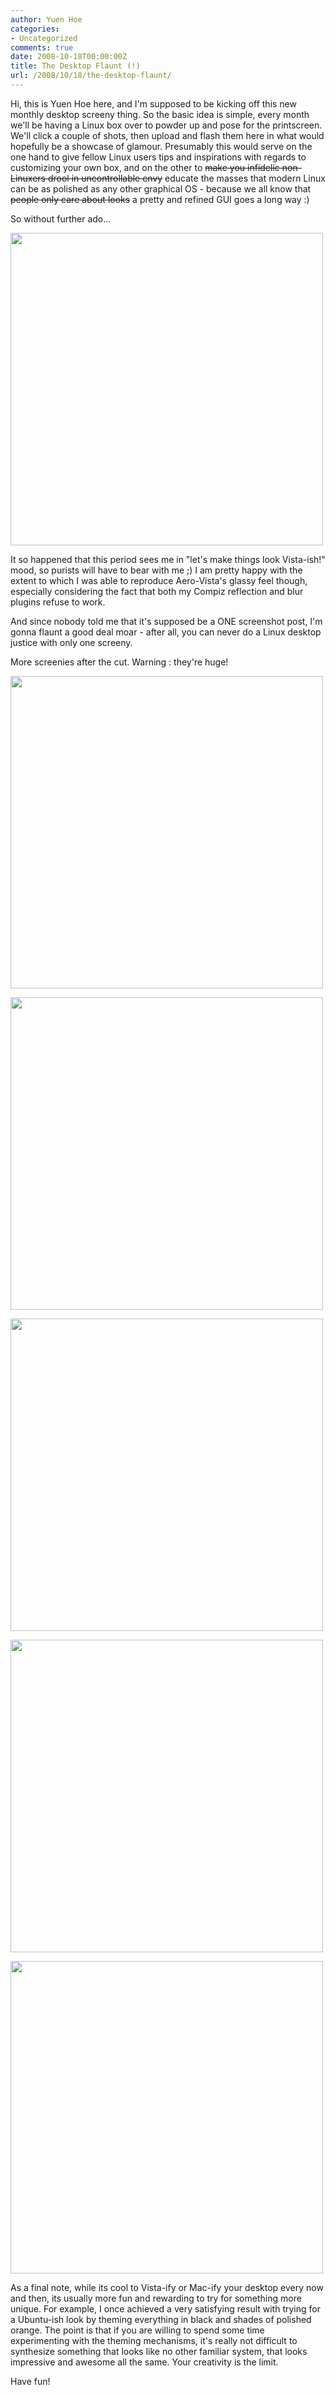 ```yaml
---
author: Yuen Hoe
categories:
- Uncategorized
comments: true
date: 2008-10-18T00:00:00Z
title: The Desktop Flaunt (!)
url: /2008/10/18/the-desktop-flaunt/
---
```


Hi, this is Yuen Hoe here, and I'm supposed to be kicking off this new monthly desktop screeny thing. So the basic idea is simple, every month we'll be having a Linux box over to powder up and pose for the printscreen. We'll click a couple of shots, then upload and flash them here in what would hopefully be a showcase of glamour. Presumably this would serve on the one hand to give fellow Linux users tips and inspirations with regards to customizing your own box, and on the other to <del>make you infidelic non-Linuxers drool in uncontrollable envy</del> educate the masses that modern Linux can be as polished as any other graphical OS - because we all know that <del>people only care about looks</del> a pretty and refined GUI goes a long way :)

So without further ado...

<a href="http://i302.photobucket.com/albums/nn91/yuenhoe/Screenshot-2.png"><img src="http://i302.photobucket.com/albums/nn91/yuenhoe/Screenshot-2.png" alt="" width="500" /> </a>

It so happened that this period sees me in "let's make things look Vista-ish!" mood, so purists will have to bear with me ;) I am pretty happy with the extent to which I was able to reproduce Aero-Vista's glassy feel though, especially considering the fact that both my Compiz reflection and blur plugins refuse to work.

And since nobody told me that it's supposed be a ONE screenshot post, I'm gonna flaunt a good deal moar - after all, you can never do a Linux desktop justice with only one screeny.

More screenies after the cut. Warning : they're huge!
<!--more-->
<a href="http://i302.photobucket.com/albums/nn91/yuenhoe/Screenshot1-1.png"><img src="http://i302.photobucket.com/albums/nn91/yuenhoe/Screenshot1-1.png" alt="" width="500" /></a>

<a href="http://i302.photobucket.com/albums/nn91/yuenhoe/Screenshot5.png"><img src="http://i302.photobucket.com/albums/nn91/yuenhoe/Screenshot5.png" alt="" width="500" /> </a>

<a href="http://i302.photobucket.com/albums/nn91/yuenhoe/Screenshot2.png"><img src="http://i302.photobucket.com/albums/nn91/yuenhoe/Screenshot2.png" alt="" width="500" /> </a>

<a href="http://i302.photobucket.com/albums/nn91/yuenhoe/Screenshot4.png"><img src="http://i302.photobucket.com/albums/nn91/yuenhoe/Screenshot4.png" alt="" width="500" /> </a>

<a href="http://i302.photobucket.com/albums/nn91/yuenhoe/Screenshot3.png"><img src="http://i302.photobucket.com/albums/nn91/yuenhoe/Screenshot3.png" alt="" width="500" /> </a>

As a final note, while its cool to Vista-ify or Mac-ify your desktop every now and then, its usually more fun and rewarding to try for something more unique. For example, I once achieved a very satisfying result with trying for a Ubuntu-ish look by theming everything in black and shades of polished orange. The point is that if you are willing to spend some time experimenting with the theming mechanisms, it's really not difficult to synthesize something that looks like no other familiar system, that looks impressive and awesome all the same. Your creativity is the limit.

Have fun!
